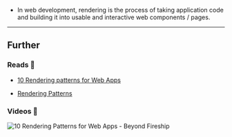 - In web development, rendering is the process of taking application code and building it into usable and interactive web components / pages.


---
## Further

### Reads 📄

- [10 Rendering patterns for Web Apps](https://riteshkokam.hashnode.dev/10-rendering-patterns-for-web-apps)

- [Rendering Patterns](https://www.patterns.dev/posts#rendering-patterns)

### Videos 🎥

![10 Rendering Patterns for Web Apps - Beyond Fireship](https://youtube.com/watch?v=Dkx5ydvtpCA)